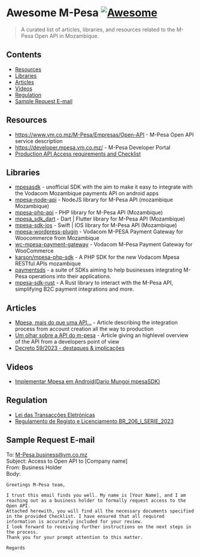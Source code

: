 # Awesome M-Pesa [![Awesome](https://awesome.re/badge-flat.svg)](https://awesome.re)

> A curated list of articles, libraries, and resources related to the M-Pesa Open API in Mozambique.

## Contents

- [Resources](#resources)
- [Libraries](#libraries)
- [Articles](#articles)
- [Videos](#videos)
- [Regulation](#regulation)
- [Sample Request E-mail](#sample-request-email)

## Resources

- https://www.vm.co.mz/M-Pesa/Empresas/Open-API - M-Pesa Open API service description
- https://developer.mpesa.vm.co.mz/ - M-Pesa Developer Portal
- [Production API Access requirements and Checklist](https://github.com/PauloPhagula/awesome-mpesa/files/13706274/Checklist.para.Pessoas.Colectivas.-.Versao.1.7.-.2022.pdf)

## Libraries

- [mpesasdk](https://github.com/realdm/mpesasdk) - unofficial SDK with the aim to make it easy to integrate with the Vodacom Mozambique payments API on android apps
- [mpesa-node-api](https://github.com/thatfiredev/mpesa-node-api) - NodeJS library for M-Pesa API (mozambique Mozambique)
- [mpesa-php-api](https://github.com/abdulmueid/mpesa-php-api) - PHP library for M-Pesa API (Mozambique)
- [mpesa_sdk_dart](https://github.com/realrgt/mpesa_sdk_dart) - Dart | Flutter library for M-Pesa API (Mozambique)
- [mpesa-sdk-ios](https://github.com/AlgyJr/MpesaSDK.git) - Swift | IOS library for M-Pesa API (Mozambique)
- [mpesa-wordpress-plugin](https://github.com/herquiloidehele/mpesa-wordpress-plugin) - Vodacom M-PESA Payment Gateway for Woocommerce from Mozambique
- [wc-mpesa-payment-gateway](https://github.com/turbohost/wc-mpesa-payment-gateway) - Vodacom M-Pesa Payment Gateway for WooCommerce
- [karson/mpesa-php-sdk](https://github.com/karson/mpesa-php-sdk) - A PHP SDK for the new Vodacom Mpesa RESTful APIs mozambique
- [paymentsds](https://github.com/paymentsds) - a suite of SDKs aiming to help businesses integrating M-Pesa operations into their applications.
- [mpesa-sdk-rust](https://github.com/GraHms/mpesa-rust-sdk) - A Rust library to interact with the M-Pesa API, simplifying B2C payment integrations and more.

## Articles

- [Mpesa, mais do que uma API…](https://medium.com/android-dev-moz/mpesa-mais-do-que-uma-api-bc2ead953cc2) - Article describing the integration process from account creation all the way to production
- [Um olhar sobre a API do m-pesa](https://medium.com/android-dev-moz/um-olhar-sobre-a-api-do-m-pesa-688fd6abe351) - Article giving an highlevel overview of the API from a developers point of view
- [Decreto 59/2023 - destaques & implicações](https://www.linkedin.com/pulse/decreto-592023-destaques-implica%2525C3%2525A7%2525C3%2525B5es-m%2525C3%2525A1rio-j%2525C3%2525BAnior-snpzf%3FtrackingId=tVAdOsDNxQFQ8YzQMotn4w%253D%253D/?trackingId=tVAdOsDNxQFQ8YzQMotn4w%3D%3D)

## Videos

- [Implementar Mpesa em Android(Dario Mungoi mpesaSDK)](https://www.youtube.com/watch?v=RtY67lsb5TY)

## Regulation

- [Lei das Transacções Eletrónicas ](https://github.com/PauloPhagula/awesome-mpesa/files/12642436/Lei-das-Transaccoes-eletronicas.pdf)
- [Regulamento de Registo e Licenciamento BR_206_I_SERIE_2023](https://github.com/PauloPhagula/awesome-mpesa/files/14340618/Regulamento.de.Registo.e.Licenciamento.BR_206_I_SERIE_2023.pdf)

## Sample Request E-mail
To: M-Pesa.business@vm.co.mz  
Subject: Access to Open API to [Company name]  
From: Business Holder  
Body:   
```
Greetings M-Pesa team, 

I trust this email finds you well. My name is [Your Name], and I am reaching out as a business holder to formally request access to the Open API.
Attached herewith, you will find all the necessary documents specified in the provided Checklist. I have ensured that all required information is accurately included for your review.
I look forward to receiving further instructions on the next steps in the process.
Thank you for your prompt attention to this matter.

Regards
```
